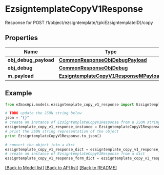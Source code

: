 # EzsigntemplateCopyV1Response

Response for POST /1/object/ezsigntemplate/{pkiEzsigntemplateID}/copy

## Properties

Name | Type | Description | Notes
------------ | ------------- | ------------- | -------------
**obj_debug_payload** | [**CommonResponseObjDebugPayload**](CommonResponseObjDebugPayload.md) |  | 
**obj_debug** | [**CommonResponseObjDebug**](CommonResponseObjDebug.md) |  | [optional] 
**m_payload** | [**EzsigntemplateCopyV1ResponseMPayload**](EzsigntemplateCopyV1ResponseMPayload.md) |  | 

## Example

```python
from eZmaxApi.models.ezsigntemplate_copy_v1_response import EzsigntemplateCopyV1Response

# TODO update the JSON string below
json = "{}"
# create an instance of EzsigntemplateCopyV1Response from a JSON string
ezsigntemplate_copy_v1_response_instance = EzsigntemplateCopyV1Response.from_json(json)
# print the JSON string representation of the object
print EzsigntemplateCopyV1Response.to_json()

# convert the object into a dict
ezsigntemplate_copy_v1_response_dict = ezsigntemplate_copy_v1_response_instance.to_dict()
# create an instance of EzsigntemplateCopyV1Response from a dict
ezsigntemplate_copy_v1_response_form_dict = ezsigntemplate_copy_v1_response.from_dict(ezsigntemplate_copy_v1_response_dict)
```
[[Back to Model list]](../README.md#documentation-for-models) [[Back to API list]](../README.md#documentation-for-api-endpoints) [[Back to README]](../README.md)


